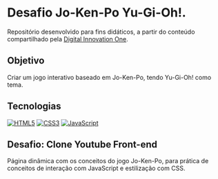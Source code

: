 <h1>
    Desafio Jo-Ken-Po Yu-Gi-Oh!.
</h1>

Repositório desenvolvido para fins didáticos, a partir do conteúdo compartilhado pela [Digital Innovation One](https://www.dio.me/).

## Objetivo

Criar um jogo interativo baseado em Jo-Ken-Po, tendo Yu-Gi-Oh! como tema. 

## Tecnologias

[![HTML5](https://img.shields.io/badge/HTML5-000?style=for-the-badge&logo=html5&logoColor=E94D5F)]()
[![CSS3](https://img.shields.io/badge/CSS3-000?style=for-the-badge&logo=css3&logoColor=30A3DC)]()
[![JavaScript](https://img.shields.io/badge/JavaScript-000?style=for-the-badge&logo=javascript&logoColor=30A3DC)]()

## Desafio: Clone Youtube Front-end

Página dinâmica com os conceitos do jogo Jo-Ken-Po, para prática de conceitos de interação com JavaScript e estilização com CSS.
